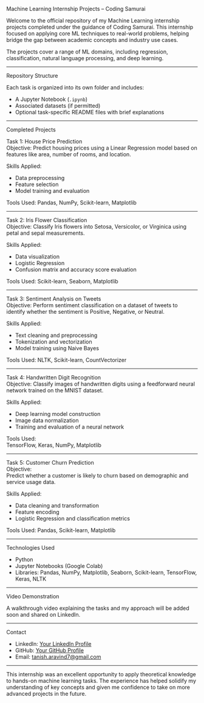 Machine Learning Internship Projects – Coding Samurai

Welcome to the official repository of my Machine Learning internship projects completed under the guidance of Coding Samurai. This internship focused on applying core ML techniques to real-world problems, helping bridge the gap between academic concepts and industry use cases.

The projects cover a range of ML domains, including regression, classification, natural language processing, and deep learning.

---

Repository Structure

Each task is organized into its own folder and includes:
- A Jupyter Notebook (`.ipynb`)
- Associated datasets (if permitted)
- Optional task-specific README files with brief explanations

---

Completed Projects

Task 1: House Price Prediction  
Objective:
Predict housing prices using a Linear Regression model based on features like area, number of rooms, and location.

Skills Applied:  
- Data preprocessing  
- Feature selection  
- Model training and evaluation  

Tools Used:
Pandas, NumPy, Scikit-learn, Matplotlib

---

Task 2: Iris Flower Classification  
Objective: 
Classify Iris flowers into Setosa, Versicolor, or Virginica using petal and sepal measurements.

Skills Applied: 
- Data visualization  
- Logistic Regression  
- Confusion matrix and accuracy score evaluation  

Tools Used:
Scikit-learn, Seaborn, Matplotlib

---

Task 3: Sentiment Analysis on Tweets  
Objective:
Perform sentiment classification on a dataset of tweets to identify whether the sentiment is Positive, Negative, or Neutral.

Skills Applied:
- Text cleaning and preprocessing  
- Tokenization and vectorization  
- Model training using Naive Bayes  

Tools Used:
NLTK, Scikit-learn, CountVectorizer

---

Task 4: Handwritten Digit Recognition  
Objective:
Classify images of handwritten digits using a feedforward neural network trained on the MNIST dataset.

Skills Applied:  
- Deep learning model construction  
- Image data normalization  
- Training and evaluation of a neural network  

Tools Used:  
TensorFlow, Keras, NumPy, Matplotlib

---

Task 5: Customer Churn Prediction  
Objective:  
Predict whether a customer is likely to churn based on demographic and service usage data.

Skills Applied:  
- Data cleaning and transformation  
- Feature encoding  
- Logistic Regression and classification metrics  

Tools Used: 
Pandas, Scikit-learn, Matplotlib

---

Technologies Used

- Python  
- Jupyter Notebooks (Google Colab)  
- Libraries: Pandas, NumPy, Matplotlib, Seaborn, Scikit-learn, TensorFlow, Keras, NLTK

---

Video Demonstration

A walkthrough video explaining the tasks and my approach will be added soon and shared on LinkedIn.

---

Contact

- LinkedIn: [Your LinkedIn Profile](https://www.linkedin.com/in/tanish-aravind-25b100321/)  
- GitHub: [Your GitHub Profile](https://github.com/Tanish-Aravind)  
- Email: tanish.aravind7@gmail.com

---

This internship was an excellent opportunity to apply theoretical knowledge to hands-on machine learning tasks. The experience has helped solidify my understanding of key concepts and given me confidence to take on more advanced projects in the future.
